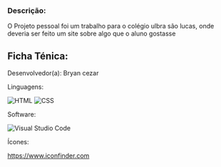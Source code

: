 ### Descrição:
O Projeto pessoal foi um trabalho para o colégio ulbra são lucas, onde deveria ser feito um site sobre algo que o aluno gostasse

## Ficha Ténica:

Desenvolvedor(a): Bryan cezar

Linguagens:

![HTML](https://img.shields.io/badge/HTML-239120?style=for-the-badge&logo=html5&logoColor=white)
![CSS](https://img.shields.io/badge/CSS-239120?&style=for-the-badge&logo=css3&logoColor=white)


Software:

![Visual Studio Code](https://img.shields.io/badge/Visual_Studio_Code-0078D4?style=for-the-badge&logo=visual%20studio%20code&logoColor=white)

Ícones:

https://www.iconfinder.com

